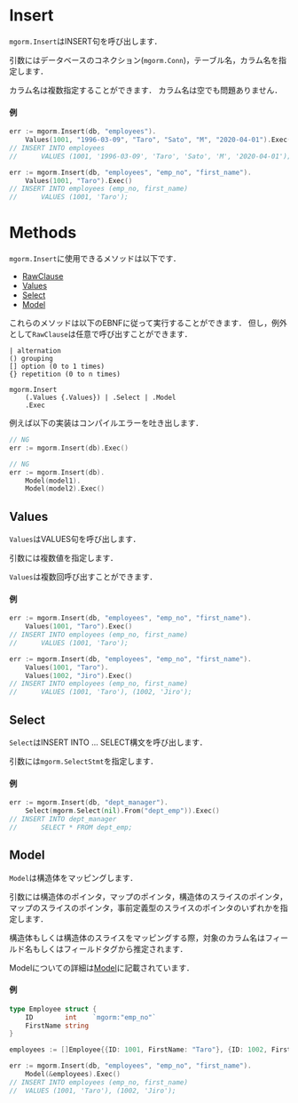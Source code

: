 # Insert
`mgorm.Insert`はINSERT句を呼び出します．

引数にはデータベースのコネクション(`mgorm.Conn`)，テーブル名，カラム名を指定します．

カラム名は複数指定することができます．
カラム名は空でも問題ありません．

#### 例
```go
err := mgorm.Insert(db, "employees").
    Values(1001, "1996-03-09", "Taro", "Sato", "M", "2020-04-01").Exec()
// INSERT INTO employees
//      VALUES (1001, '1996-03-09', 'Taro', 'Sato', 'M', '2020-04-01');

err := mgorm.Insert(db, "employees", "emp_no", "first_name").
    Values(1001, "Taro").Exec()
// INSERT INTO employees (emp_no, first_name)
//      VALUES (1001, 'Taro');
```


# Methods
`mgorm.Insert`に使用できるメソッドは以下です．

- [RawClause](https://github.com/champon1020/mgorm/tree/main/docs/raw_ja.md#rawclause)
- [Values](https://github.com/champon1020/mgorm/tree/main/docs/insert_ja.md#values)
- [Select](https://github.com/champon1020/mgorm/tree/main/docs/insert_ja.md#select)
- [Model](https://github.com/champon1020/mgorm/tree/main/docs/insert_ja.md#model)

これらのメソッドは以下のEBNFに従って実行することができます．
但し，例外として`RawClause`は任意で呼び出すことができます．

```
| alternation
() grouping
[] option (0 to 1 times)
{} repetition (0 to n times)

mgorm.Insert
    (.Values {.Values}) | .Select | .Model
    .Exec
```

例えば以下の実装はコンパイルエラーを吐き出します．

```go
// NG
err := mgorm.Insert(db).Exec()

// NG
err := mgorm.Insert(db).
    Model(model1).
    Model(model2).Exec()
```


## Values
`Values`はVALUES句を呼び出します．

引数には複数値を指定します．

`Values`は複数回呼び出すことができます．

#### 例
```go
err := mgorm.Insert(db, "employees", "emp_no", "first_name").
    Values(1001, "Taro").Exec()
// INSERT INTO employees (emp_no, first_name)
//      VALUES (1001, 'Taro');

err := mgorm.Insert(db, "employees", "emp_no", "first_name").
    Values(1001, "Taro").
    Values(1002, "Jiro").Exec()
// INSERT INTO employees (emp_no, first_name)
//      VALUES (1001, 'Taro'), (1002, 'Jiro');
```


## Select
`Select`はINSERT INTO ... SELECT構文を呼び出します．

引数には`mgorm.SelectStmt`を指定します．

#### 例
```go
err := mgorm.Insert(db, "dept_manager").
    Select(mgorm.Select(nil).From("dept_emp")).Exec()
// INSERT INTO dept_manager
//      SELECT * FROM dept_emp;
```


## Model
`Model`は構造体をマッピングします．

引数には構造体のポインタ，マップのポインタ，構造体のスライスのポインタ，マップのスライスのポインタ，事前定義型のスライスのポインタのいずれかを指定します．

構造体もしくは構造体のスライスをマッピングする際，対象のカラム名はフィールド名もしくはフィールドタグから推定されます．

Modelについての詳細は[Model](https://github.com/champon1020/mgorm/blob/main/docs/model_ja.md)に記載されています．

#### 例
```go
type Employee struct {
    ID        int    `mgorm:"emp_no"`
    FirstName string
}

employees := []Employee{{ID: 1001, FirstName: "Taro"}, {ID: 1002, FirstName: "Jiro"}}

err := mgorm.Insert(db, "employees", "emp_no", "first_name").
    Model(&employees).Exec()
// INSERT INTO employees (emp_no, first_name)
//  VALUES (1001, 'Taro'), (1002, 'Jiro');
```
